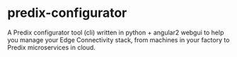 # predix-configurator
A Predix configurator tool (cli) written in python + angular2 webgui to help you manage your Edge Connectivity stack, from machines in your factory to Predix microservices in cloud.
